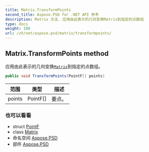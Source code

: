 ```yaml
---
title: Matrix.TransformPoints
second_title: Aspose.PSD for .NET API 参考
description: Matrix 方法. 应用由此表示的几何变换Matrix到指定的点数组
type: docs
weight: 180
url: /zh/net/aspose.psd/matrix/transformpoints/
---
```

## Matrix.TransformPoints method

应用由此表示的几何变换[`Matrix`](../)到指定的点数组。

```csharp
public void TransformPoints(PointF[] points)
```

| 范围 | 类型 | 描述 |
| --- | --- | --- |
| points | PointF[] | 要点。 |

### 也可以看看

* struct [PointF](../../pointf/)
* class [Matrix](../)
* 命名空间 [Aspose.PSD](../../matrix/)
* 部件 [Aspose.PSD](../../../)


